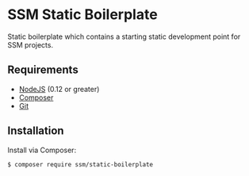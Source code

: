 # SSM Static Boilerplate

Static boilerplate which contains a starting static development point for SSM projects.

## Requirements

- [NodeJS](https://nodejs.org/en/) (0.12 or greater)
- [Composer](https://getcomposer.org/download/)
- [Git](https://git-scm.com/)

## Installation

Install via Composer:

```bash
$ composer require ssm/static-boilerplate
```